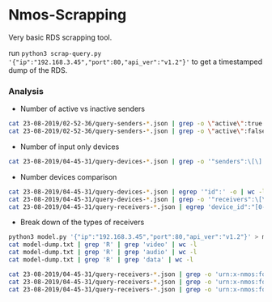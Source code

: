 # Nmos-Scrapping

Very basic RDS scrapping tool.

run `python3 scrap-query.py '{"ip":"192.168.3.45","port":80,"api_ver":"v1.2"}'` to get a timestamped dump of the RDS.


### Analysis
- Number of active vs inactive senders
```sh
cat 23-08-2019/02-52-36/query-senders-*.json | grep -o \"active\":true | wc -l
cat 23-08-2019/02-52-36/query-senders-*.json | grep -o \"active\":false | wc -l
```

- Number of input only devices
```sh
cat 23-08-2019/04-45-31/query-devices-*.json | grep -o '"senders":\[\]' | wc -l
```

- Number devices comparison
```sh
cat 23-08-2019/04-45-31/query-devices-*.json | egrep '"id":' -o | wc -l                 # number of devices
cat 23-08-2019/04-45-31/query-devices-*.json | grep -o '"receivers":\[\]' | wc -l       # number of output only devices
cat 23-08-2019/04-45-31/query-receivers-*.json | egrep 'device_id":"[0-9a-f]{8}-([0-9a-f]{4}-){3}[0-9a-f]{12}' -o | sort --unique | wc -l # Number of devices as reported by receivers
```

- Break down of the types of receivers
```sh
python3 model.py '{"ip":"192.168.3.45","port":80,"api_ver":"v1.2"}' > model-dump.txt
cat model-dump.txt | grep 'R' | grep 'video' | wc -l
cat model-dump.txt | grep 'R' | grep 'audio' | wc -l
cat model-dump.txt | grep 'R' | grep 'data' | wc -l
```

```sh
cat 23-08-2019/04-45-31/query-receivers-*.json | grep -o 'urn:x-nmos:format:video' | wc -l
cat 23-08-2019/04-45-31/query-receivers-*.json | grep -o 'urn:x-nmos:format:audio' | wc -l
cat 23-08-2019/04-45-31/query-receivers-*.json | grep -o 'urn:x-nmos:format:data' | wc -l
```
